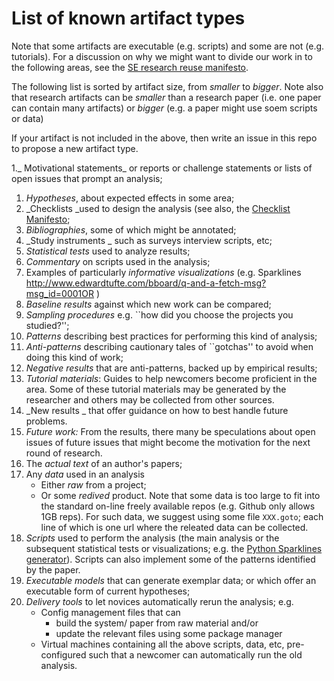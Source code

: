 # List of known artifact types

Note that some artifacts are executable (e.g. scripts) and some are not (e.g. tutorials). For a discussion on why we might want to divide our work in to the following areas, see the [SE research reuse manifesto](SEresearchReuseManifesto.md).

The following list is sorted by artifact size, from  _smaller_ to _bigger_. 
Note also that research artifacts can be _smaller_ than a research paper (i.e. one paper can contain many artifacts) or _bigger_ (e.g. a paper might use soem scripts or data)

If your artifact is not included in the above, then write an issue in this repo to propose a new artifact type.

1._ Motivational statements_   or reports or challenge statements or lists of open issues that prompt an analysis; 
1. _Hypotheses_,  about expected effects in some area;
1. _Checklists _used to design the analysis (see also, the [Checklist Manifesto](http://atulgawande.com/book/the-checklist-manifesto/);
1. _Bibliographies_, some of which might be annotated;
1. _Study instruments _ such as surveys interview scripts, etc;
1. _Statistical tests_ used to analyze results;
1. _Commentary_ on scripts used in the analysis;
1. Examples of particularly _informative visualizations_ (e.g. Sparklines http://www.edwardtufte.com/bboard/q-and-a-fetch-msg?msg_id=0001OR )
1. _Baseline results_ against which new work can be compared;
1. _Sampling procedures_ e.g. ``how did you choose the projects you studied?'';
1. _Patterns_ describing  best practices for performing this kind of analysis;
1. _Anti-patterns_   describing cautionary tales of ``gotchas'' to avoid when doing this kind of work;
1. _Negative results_  that are anti-patterns, backed up by empirical results;
1. _Tutorial materials_: Guides to help  newcomers become proficient in the area. Some of these tutorial materials  may be generated by the researcher and others may be collected from other sources.
1. _New results _  that offer guidance on how to best handle future problems.
1. _Future work:_  From the results, there many be speculations about open issues of future issues that might become the  motivation  for the next round of research.
1. The _actual text_   of an author's papers;
1. Any  _data_ used in an analysis
    + Either  _raw_ from a project;
    + Or some _redived_ product.
   Note that some data is too large to fit into the standard on-line freely available repos (e.g. Github only allows 1GB reps). For such data, we suggest using some file `XXX.goto`; each line of which is one url where the releated data can be collected. 
1. _Scripts_  used to perform the analysis (the main analysis or the subsequent statistical tests or visualizations; e.g.    the  [Python Sparklines generator](https://pypi.python.org/pypi/pysparklines)). Scripts can also implement some of the patterns
  identified by the paper.
1. _Executable  models_ that can generate exemplar data;  or which offer an executable form of current hypotheses;
1. _Delivery tools_ to let novices automatically rerun the analysis; e.g.
    + Config management files that can
       + build the system/ paper from raw material and/or
       + update the relevant files using some package manager
    +  Virtual machines containing all the above scripts, data, etc, pre-configured such that a newcomer can automatically run the old analysis.
